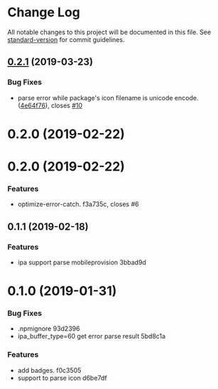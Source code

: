 # Change Log

All notable changes to this project will be documented in this file. See [standard-version](https://github.com/conventional-changelog/standard-version) for commit guidelines.

<a name="0.2.1"></a>
## [0.2.1](https://github.com/chenquincy/app-info-parser/compare/v0.2.0...v0.2.1) (2019-03-23)


### Bug Fixes

* parse error while package's icon filename is unicode encode. ([4e64f76](https://github.com/chenquincy/app-info-parser/commit/4e64f76)), closes [#10](https://github.com/chenquincy/app-info-parser/issues/10)



<a name="0.2.0"></a>
# 0.2.0 (2019-02-22)



<a name="0.2.0"></a>
# 0.2.0 (2019-02-22)


### Features

* optimize-error-catch. f3a735c, closes #6



<a name="0.1.1"></a>
## 0.1.1 (2019-02-18)


### Features

* ipa support parse mobileprovision 3bbad9d



<a name="0.1.0"></a>
# 0.1.0 (2019-01-31)


### Bug Fixes

* .npmignore 93d2396
* ipa_buffer_type=60 get error parse result 5bd8c1a


### Features

* add badges. f0c3505
* support to parse icon d6be7df
